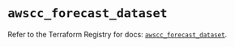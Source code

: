 # `awscc_forecast_dataset`

Refer to the Terraform Registry for docs: [`awscc_forecast_dataset`](https://registry.terraform.io/providers/hashicorp/awscc/0.70.0/docs/resources/forecast_dataset).

